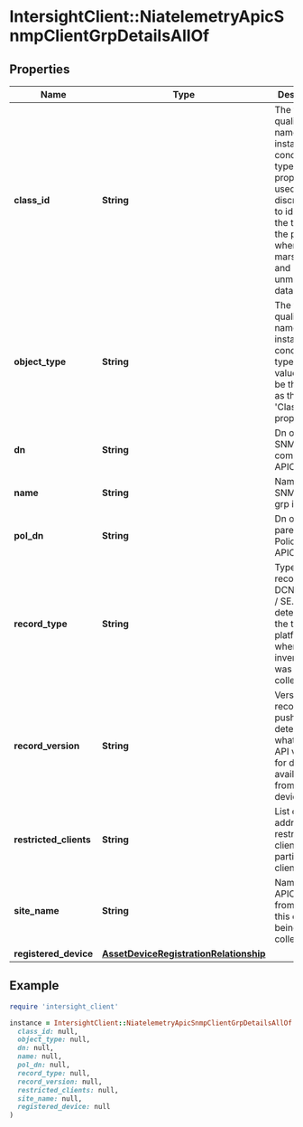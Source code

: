 # IntersightClient::NiatelemetryApicSnmpClientGrpDetailsAllOf

## Properties

| Name | Type | Description | Notes |
| ---- | ---- | ----------- | ----- |
| **class_id** | **String** | The fully-qualified name of the instantiated, concrete type. This property is used as a discriminator to identify the type of the payload when marshaling and unmarshaling data. | [default to &#39;niatelemetry.ApicSnmpClientGrpDetails&#39;] |
| **object_type** | **String** | The fully-qualified name of the instantiated, concrete type. The value should be the same as the &#39;ClassId&#39; property. | [default to &#39;niatelemetry.ApicSnmpClientGrpDetails&#39;] |
| **dn** | **String** | Dn of the SNMP community in APIC. | [optional] |
| **name** | **String** | Name of SNMP client grp in APIC. | [optional] |
| **pol_dn** | **String** | Dn of the parent SNMP Policy in APIC. | [optional] |
| **record_type** | **String** | Type of record DCNM / APIC / SE. This determines the type of platform where inventory was collected. | [optional] |
| **record_version** | **String** | Version of record being pushed. This determines what was the API version for data available from the device. | [optional] |
| **restricted_clients** | **String** | List of address of restricted clients for particular client grp. | [optional] |
| **site_name** | **String** | Name of the APIC site from which this data is being collected. | [optional] |
| **registered_device** | [**AssetDeviceRegistrationRelationship**](AssetDeviceRegistrationRelationship.md) |  | [optional] |

## Example

```ruby
require 'intersight_client'

instance = IntersightClient::NiatelemetryApicSnmpClientGrpDetailsAllOf.new(
  class_id: null,
  object_type: null,
  dn: null,
  name: null,
  pol_dn: null,
  record_type: null,
  record_version: null,
  restricted_clients: null,
  site_name: null,
  registered_device: null
)
```

